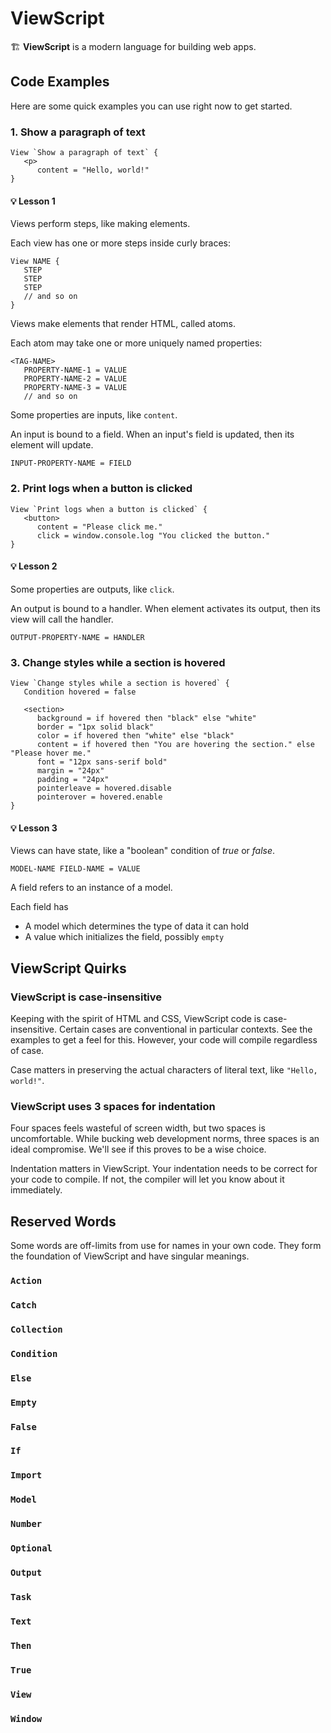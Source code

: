 # ViewScript

🏗️ **ViewScript** is a modern language for building web apps.

## Code Examples

Here are some quick examples you can use right now to get started.

### 1. Show a paragraph of text

```
View `Show a paragraph of text` {
   <p>
      content = "Hello, world!"
}
```

#### 💡 Lesson 1

Views perform steps, like making elements.

Each view has one or more steps inside curly braces:

```
View NAME {
   STEP
   STEP
   STEP
   // and so on
}
```

Views make elements that render HTML, called atoms.

Each atom may take one or more uniquely named properties:

```
<TAG-NAME>
   PROPERTY-NAME-1 = VALUE
   PROPERTY-NAME-2 = VALUE
   PROPERTY-NAME-3 = VALUE
   // and so on
```

Some properties are inputs, like `content`.

An input is bound to a field. When an input's field is updated, then its element will update.

```
INPUT-PROPERTY-NAME = FIELD
```

### 2. Print logs when a button is clicked

```
View `Print logs when a button is clicked` {
   <button>
      content = "Please click me."
      click = window.console.log "You clicked the button."
}
```

#### 💡 Lesson 2

Some properties are outputs, like `click`.

An output is bound to a handler. When element activates its output, then its view will call the handler.

```
OUTPUT-PROPERTY-NAME = HANDLER
```

### 3. Change styles while a section is hovered

```
View `Change styles while a section is hovered` {
   Condition hovered = false

   <section>
      background = if hovered then "black" else "white"
      border = "1px solid black"
      color = if hovered then "white" else "black"
      content = if hovered then "You are hovering the section." else "Please hover me."
      font = "12px sans-serif bold"
      margin = "24px"
      padding = "24px"
      pointerleave = hovered.disable
      pointerover = hovered.enable
}
```

#### 💡 Lesson 3

Views can have state, like a "boolean" condition of _true_ or _false_.

```
MODEL-NAME FIELD-NAME = VALUE
```

A field refers to an instance of a model.

Each field has

- A model which determines the type of data it can hold
- A value which initializes the field, possibly `empty`

## ViewScript Quirks

### ViewScript is case-insensitive

Keeping with the spirit of HTML and CSS, ViewScript code is case-insensitive. Certain cases are conventional in particular contexts. See the examples to get a feel for this. However, your code will compile regardless of case.

Case matters in preserving the actual characters of literal text, like `"Hello, world!"`.

### ViewScript uses 3 spaces for indentation

Four spaces feels wasteful of screen width, but two spaces is uncomfortable. While bucking web development norms, three spaces is an ideal compromise. We'll see if this proves to be a wise choice.

Indentation matters in ViewScript. Your indentation needs to be correct for your code to compile. If not, the compiler will let you know about it immediately.

## Reserved Words

Some words are off-limits from use for names in your own code. They form the foundation of ViewScript and have singular meanings.

### `Action`

### `Catch`

### `Collection`

### `Condition`

### `Else`

### `Empty`

### `False`

### `If`

### `Import`

### `Model`

### `Number`

### `Optional`

### `Output`

### `Task`

### `Text`

### `Then`

### `True`

### `View`

### `Window`
